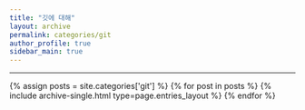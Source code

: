 ```yaml
---
title: "깃에 대해"
layout: archive
permalink: categories/git
author_profile: true
sidebar_main: true
---
```


***

{% assign posts = site.categories['git'] %}
{% for post in posts %} {% include archive-single.html type=page.entries_layout %} {% endfor %}

